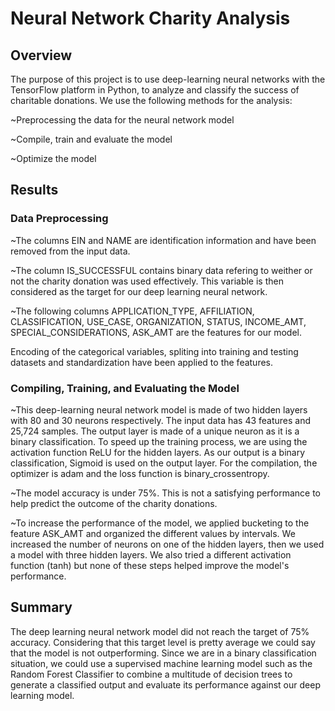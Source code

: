 # Neural Network Charity Analysis
## Overview
The purpose of this project is to use deep-learning neural networks with the TensorFlow platform in Python, to analyze and classify the success of charitable donations.
We use the following methods for the analysis:

~Preprocessing the data for the neural network model

~Compile, train and evaluate the model

~Optimize the model

## Results
### Data Preprocessing 
~The columns EIN and NAME are identification information and have been removed from the input data.

~The column IS_SUCCESSFUL contains binary data refering to weither or not the charity donation was used effectively. This variable is then considered as the target for our deep learning neural network.

~The following columns APPLICATION_TYPE, AFFILIATION, CLASSIFICATION, USE_CASE, ORGANIZATION, STATUS, INCOME_AMT, SPECIAL_CONSIDERATIONS, ASK_AMT are the features for our model.

Encoding of the categorical variables, spliting into training and testing datasets and standardization have been applied to the features.

### Compiling, Training, and Evaluating the Model
~This deep-learning neural network model is made of two hidden layers with 80 and 30 neurons respectively.
The input data has 43 features and 25,724 samples.
The output layer is made of a unique neuron as it is a binary classification.
To speed up the training process, we are using the activation function ReLU for the hidden layers. As our output is a binary classification, Sigmoid is used on the output layer.
For the compilation, the optimizer is adam and the loss function is binary_crossentropy.

~The model accuracy is under 75%. This is not a satisfying performance to help predict the outcome of the charity donations.

~To increase the performance of the model, we applied bucketing to the feature ASK_AMT and organized the different values by intervals.
We increased the number of neurons on one of the hidden layers, then we used a model with three hidden layers.
We also tried a different activation function (tanh) but none of these steps helped improve the model's performance.

## Summary
The deep learning neural network model did not reach the target of 75% accuracy. Considering that this target level is pretty average we could say that the model is not outperforming.
Since we are in a binary classification situation, we could use a supervised machine learning model such as the Random Forest Classifier to combine a multitude of decision trees to generate a classified output and evaluate its performance against our deep learning model.
